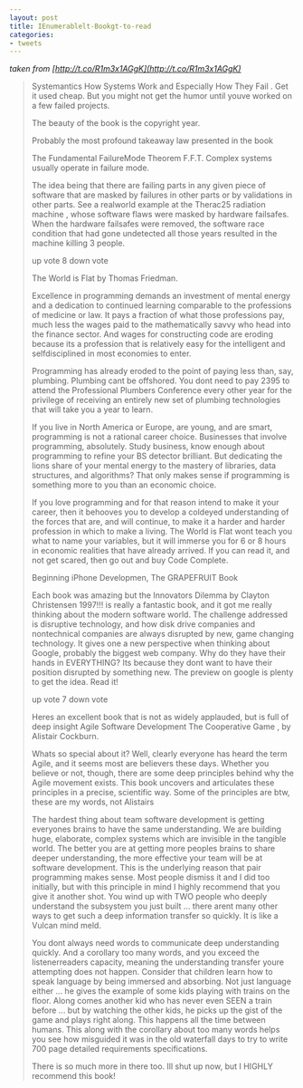 ```yaml
---
layout: post
title: IEnumerablelt-Bookgt-to-read
categories:
- tweets
---
```

*taken from [http://t.co/R1m3x1AGgK](http://t.co/R1m3x1AGgK)*
>Systemantics How Systems Work and Especially How They Fail . Get it used cheap. But you might not get the humor until youve worked on a few failed projects.
>
>The beauty of the book is the copyright year.
>
>Probably the most profound takeaway law presented in the book
>
>The Fundamental FailureMode Theorem F.F.T. Complex systems usually operate in failure mode.
>
>The idea being that there are failing parts in any given piece of software that are masked by failures in other parts or by validations in other parts. See a realworld example at the Therac25 radiation machine , whose software flaws were masked by hardware failsafes. When the hardware failsafes were removed, the software race condition that had gone undetected all those years resulted in the machine killing 3 people.
>
>up vote 8 down vote
>
>The World is Flat by Thomas Friedman.
>
>Excellence in programming demands an investment of mental energy and a dedication to continued learning comparable to the professions of medicine or law. It pays a fraction of what those professions pay, much less the wages paid to the mathematically savvy who head into the finance sector. And wages for constructing code are eroding because its a profession that is relatively easy for the intelligent and selfdisciplined in most economies to enter.
>
>Programming has already eroded to the point of paying less than, say, plumbing. Plumbing cant be offshored. You dont need to pay 2395 to attend the Professional Plumbers Conference every other year for the privilege of receiving an entirely new set of plumbing technologies that will take you a year to learn.
>
>If you live in North America or Europe, are young, and are smart, programming is not a rational career choice. Businesses that involve programming, absolutely. Study business, know enough about programming to refine your BS detector brilliant. But dedicating the lions share of your mental energy to the mastery of libraries, data structures, and algorithms? That only makes sense if programming is something more to you than an economic choice.
>
>If you love programming and for that reason intend to make it your career, then it behooves you to develop a coldeyed understanding of the forces that are, and will continue, to make it a harder and harder profession in which to make a living. The World is Flat wont teach you what to name your variables, but it will immerse you for 6 or 8 hours in economic realities that have already arrived. If you can read it, and not get scared, then go out and buy Code Complete.
>
>Beginning iPhone Developmen, The GRAPEFRUIT Book
>
>Each book was amazing but the Innovators Dilemma by Clayton Christensen 1997!!! is really a fantastic book, and it got me really thinking about the modern software world. The challenge addressed is disruptive technology, and how disk drive companies and nontechnical companies are always disrupted by new, game changing technology. It gives one a new perspective when thinking about Google, probably the biggest web company. Why do they have their hands in EVERYTHING? Its because they dont want to have their position disrupted by something new. The preview on google is plenty to get the idea. Read it!
>
>up vote 7 down vote
>
>Heres an excellent book that is not as widely applauded, but is full of deep insight Agile Software Development The Cooperative Game , by Alistair Cockburn.
>
>Whats so special about it? Well, clearly everyone has heard the term Agile, and it seems most are believers these days. Whether you believe or not, though, there are some deep principles behind why the Agile movement exists. This book uncovers and articulates these principles in a precise, scientific way. Some of the principles are btw, these are my words, not Alistairs
>
>The hardest thing about team software development is getting everyones brains to have the same understanding. We are building huge, elaborate, complex systems which are invisible in the tangible world. The better you are at getting more peoples brains to share deeper understanding, the more effective your team will be at software development. This is the underlying reason that pair programming makes sense. Most people dismiss it and I did too initially, but with this principle in mind I highly recommend that you give it another shot. You wind up with TWO people who deeply understand the subsystem you just built ... there arent many other ways to get such a deep information transfer so quickly. It is like a Vulcan mind meld.
>
>You dont always need words to communicate deep understanding quickly. And a corollary too many words, and you exceed the listenerreaders capacity, meaning the understanding transfer youre attempting does not happen. Consider that children learn how to speak language by being immersed and absorbing. Not just language either ... he gives the example of some kids playing with trains on the floor. Along comes another kid who has never even SEEN a train before ... but by watching the other kids, he picks up the gist of the game and plays right along. This happens all the time between humans. This along with the corollary about too many words helps you see how misguided it was in the old waterfall days to try to write 700 page detailed requirements specifications.
>
>There is so much more in there too. Ill shut up now, but I HIGHLY recommend this book!
>
>